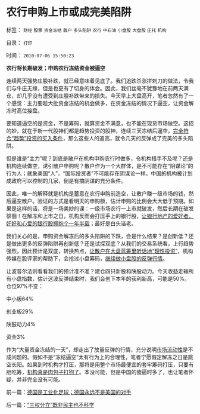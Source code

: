 # 农行申购上市或成完美陷阱

标签： `财经` `股票` `资金冻结` `散户` `多头陷阱` `农行` `中石油` `小盘股` `大盘股` `庄托` `机构` 

目录： `打印`

时间： `2010-07-06 15:50:23`

**农行将长期破发；申购农行冻结资金被逼空**

连续两天强势庄股补跌，就已经意味着见底了。我们追跌杀涨拼刺刀的做法，令我们与牛庄无缘，但是也更有了切身的体会。因此，我们丝毫不犹豫地在前两天满仓，却几乎没有遭受到庄股补跌带来的损失。今天早上大盘高开，笔者忽然有了一个感觉：主力要趁大批资金冻结的机会做多，在资金冻结的情况下逼空，让资金解冻时高位接盘。

要知道逼空的是资金，不是筹码，就算资金不满意，也不能在现货市场做空。这招的妙，就在于新一代股神们都是趋势投资的股神，连续三天冻结后逼空，[完全符合“趋势”投资的买入条件](../../../2009/3/4/博羿市场里，还有多少人不相信趋势投资？.md)，那么这些人的追高，就令几天的反弹成了完美的多头陷阱。

但是谁是“主力”呢？到底是散户在机构申购农行时做多，令机构措手不及呢？还是机构连续做空，诱引散户申购呢？散户作为一个大群体，是不可能存在“阴谋论”的行为人；就象美国“人”，“国际投资者”不可能存在阴谋论一样。中国的机构被计划成政府可以控制的几家，倒是有搞阴谋的充分条件。

因此，唯一的解释就是机构是蓄意在农行申购前造空，让散户赚一级市场的钱，然后逼空散户。验证的方式是看明天的申购额，估计申购的比例会大大低于预期。如果是这样的话，将是一场美妙的课：一级市场农行一上市就破发，然后长期在破发徘徊！在解冻和上市之日，机构反而会打压手上的银行股，[让银行地产的爱好者，好好和心爱的银行股拥抱个一年半载](../../../2008/4/8/战略性回避银行地产股.md)；最好是白头谐老。

我们关心的是，申购资金解冻后的多头陷阱的下跌，会是什么结果？是创新低？还是做出更多的反弹陷阱再创新低？还是试探双底？从我们的交易系统看，上行趋势强烈，因此预计是双底，转换热点，[让散户在大盘蓝筹里听话地“理性投资”](../../../2009/12/3/经济危机蓝筹没有走强的机会.md)，机构传媒在股评家的帮助下，会抢过小盘筹码，[继续做小盘股的反弹行情](../../../2010/7/5/机构过分关注中小盘太无私了.md)。

让波普尔法则看看我们的预计准不准？建仓四只新股和陕股动力。今天收益走输所有小盘指数，估计这波反弹结束时，我们会创下本年的获利新高，可能是50%。仓位97%不变：

中小板64%

创业板29%

陕鼓动力4%

资金3%

作为“大量资金冻结的一天”，却走出了放量反弹的行情，充分说明[市场流动性](../../../2009/8/20/经济危机的同时别忘记了流动性过剩.md)是不成问题的。假如不是“冻结逼空”太有行为上的合理性，笔者宁愿假定解冻之日是跳空长阳。如果到时机构才打压，那将是用整个市场最便宜的套牢筹码打压，只要有胆吃筹，[机构真是肉包子打狗了](../../../2010/7/2/海归现身说法“反民主”；中国郑大世供应过剩.md)。本没可能，但是中国的傻逼时多了，也让笔者怀疑，并非完全没有可能。



前一篇：[德国是工业化足球；德国永远不是美国的对手](../../../2010/7/5/德国是工业化足球；德国永远不是美国的对手.md)

后一篇：[“三权分立”既非民主也不科学](../../../2010/7/6/“三权分立”既非民主也不科学.md)